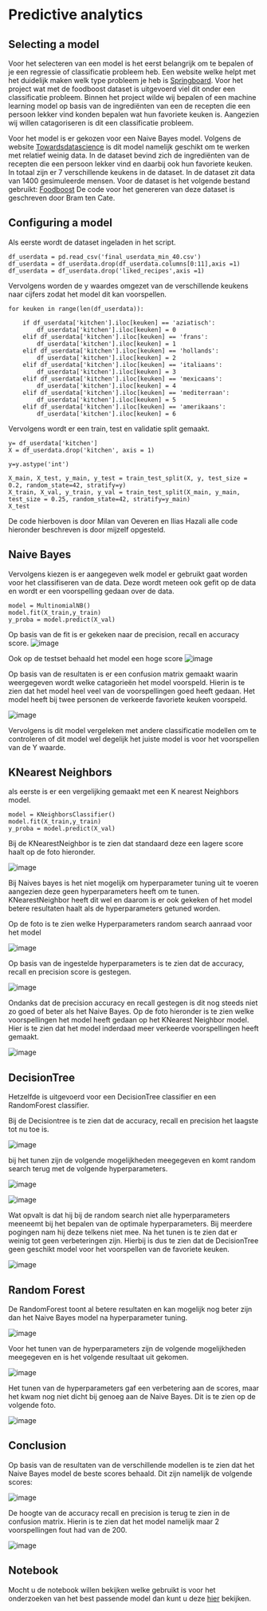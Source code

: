 
# Predictive analytics

## Selecting a model
Voor het selecteren van een model is het eerst belangrijk om te bepalen of je een regressie of classificatie probleem heb. Een website welke helpt met het duidelijk maken welk type probleem je heb is [Springboard](https://www.springboard.com/blog/data-science/regression-vs-classification/#:~:text=Regression%20vs%20Classification%20in%20Machine%20Learning%3A%20Understanding%20the%20Difference,classification%20predicts%20discrete%20class%20labels.). Voor het project wat met de foodboost dataset is uitgevoerd viel dit onder een classificatie probleem. Binnen het project wilde wij bepalen of een machine learning model op basis van de ingrediënten van een de recepten die een persoon lekker vind konden bepalen wat hun favoriete keuken is. Aangezien wij willen catagoriseren is dit een classificatie probleem.

Voor het model is er gekozen voor een Naive Bayes model. Volgens de website [Towardsdatascience](https://towardsdatascience.com/top-machine-learning-algorithms-for-classification-2197870ff501) is dit model namelijk geschikt om te werken met relatief weinig data. In de dataset bevind zich de ingrediënten van de recepten die een persoon lekker vind en daarbij ook hun favoriete keuken. In totaal zijn er 7 verschillende keukens in de dataset. In de dataset zit data van 1400 gesimuleerde mensen. Voor de dataset is het volgende bestand gebruikt: [Foodboost](https://github.com/BrianWolvers/ADS/blob/main/final_userdata_min_40.csv) De code voor het genereren van deze dataset is geschreven door Bram ten Cate.

## Configuring a model
Als eerste wordt de dataset ingeladen in het script. 
```
df_userdata = pd.read_csv('final_userdata_min_40.csv')                
df_userdata = df_userdata.drop(df_userdata.columns[0:11],axis =1)
df_userdata = df_userdata.drop('liked_recipes',axis =1)
```
Vervolgens worden de y waardes omgezet van de verschillende keukens naar cijfers zodat het model dit kan voorspellen.
```
for keuken in range(len(df_userdata)):
    
    if df_userdata['kitchen'].iloc[keuken] == 'aziatisch':
        df_userdata['kitchen'].iloc[keuken] = 0
    elif df_userdata['kitchen'].iloc[keuken] == 'frans':
        df_userdata['kitchen'].iloc[keuken] = 1
    elif df_userdata['kitchen'].iloc[keuken] == 'hollands':
        df_userdata['kitchen'].iloc[keuken] = 2
    elif df_userdata['kitchen'].iloc[keuken] == 'italiaans':
        df_userdata['kitchen'].iloc[keuken] = 3
    elif df_userdata['kitchen'].iloc[keuken] == 'mexicaans':
        df_userdata['kitchen'].iloc[keuken] = 4
    elif df_userdata['kitchen'].iloc[keuken] == 'mediterraan':
        df_userdata['kitchen'].iloc[keuken] = 5
    elif df_userdata['kitchen'].iloc[keuken] == 'amerikaans':
        df_userdata['kitchen'].iloc[keuken] = 6
``` 
Vervolgens wordt er een train, test en validatie split gemaakt.
```
y= df_userdata['kitchen']
X = df_userdata.drop('kitchen', axis = 1)

y=y.astype('int')

X_main, X_test, y_main, y_test = train_test_split(X, y, test_size = 0.2, random_state=42, stratify=y)
X_train, X_val, y_train, y_val = train_test_split(X_main, y_main, test_size = 0.25, random_state=42, stratify=y_main)
X_test
``` 
De code hierboven is door Milan van Oeveren en Ilias Hazali alle code hieronder beschreven is door mijzelf opgesteld.

## Naive Bayes
Vervolgens kiezen is er aangegeven welk model er gebruikt gaat worden voor het classifiseren van de data. Deze wordt meteen ook gefit op de data en wordt er een voorspelling gedaan over de data.
```
model = MultinomialNB()
model.fit(X_train,y_train)
y_proba = model.predict(X_val)
```
Op basis van de fit is er gekeken naar de precision, recall en accuracy score.
![image](https://user-images.githubusercontent.com/121485743/214257973-501765dc-1692-40e1-abcb-f95f924313ca.png)

Ook op de testset behaald het model een hoge score
![image](https://user-images.githubusercontent.com/121485743/214258255-55ede299-eaf2-43a2-98a0-ac157a1bc314.png)

Op basis van de resultaten is er een confusion matrix gemaakt waarin weergegeven wordt welke catagorieën het model voorspeld. Hierin is te zien dat het model heel veel van de voorspellingen goed heeft gedaan. Het model heeft bij twee personen de verkeerde favoriete keuken voorspeld. 

![image](https://user-images.githubusercontent.com/121485743/214258718-dfca971e-6d09-44ec-b9d5-2839e897a41b.png)

Vervolgens is dit model vergeleken met andere classificatie modellen om te controleren of dit model wel degelijk het juiste model is voor het voorspellen van de Y waarde.

## KNearest Neighbors

als eerste is er een vergelijking gemaakt met een K nearest Neighbors model. 
```
model = KNeighborsClassifier()
model.fit(X_train,y_train)
y_proba = model.predict(X_val)
```

Bij de KNearestNeighbor is te zien dat standaard deze een lagere score haalt op de foto hieronder. 

![image](https://user-images.githubusercontent.com/121485743/214269746-d5762bf9-1091-4806-83f7-7bc95a97a751.png)

Bij Naives bayes is het niet mogelijk om hyperparameter tuning uit te voeren aangezien deze geen hyperparameters heeft om te tunen. KNearestNeighbor heeft dit wel en daarom is er ook gekeken of het model betere resultaten haalt als de hyperparameters getuned worden.

Op de foto is te zien welke Hyperparameters random search aanraad voor het model

![image](https://user-images.githubusercontent.com/121485743/214273220-dd6017df-b2bf-41ee-9e26-138ef7bd0278.png)

Op basis van de ingestelde hyperparameters is te zien dat de accuracy, recall en precision score is gestegen.

![image](https://user-images.githubusercontent.com/121485743/214273350-95dd58ad-dfc8-4976-a915-60dd45231852.png)

Ondanks dat de precision accuracy en recall gestegen is dit nog steeds niet zo goed of beter als het Naive Bayes. Op de foto hieronder is te zien welke voorspellingen het model heeft gedaan op het KNearest Neighbor model. Hier is te zien dat het model inderdaad meer verkeerde voorspellingen heeft gemaakt.

![image](https://user-images.githubusercontent.com/121485743/214273896-b1f31542-c918-4ab5-b302-c79589cf71a7.png)

## DecisionTree

Hetzelfde is uitgevoerd voor een DecisionTree classifier en een RandomForest classifier.

Bij de Decisiontree is te zien dat de accuracy, recall en precision het laagste tot nu toe is.

![image](https://user-images.githubusercontent.com/121485743/214274489-de74561d-5ce7-4bfe-a9ad-7372f52926b9.png)


bij het tunen zijn de volgende mogelijkheden meegegeven en komt random search terug met de volgende hyperparameters.

![image](https://user-images.githubusercontent.com/121485743/214277289-6cac0fe1-b66a-44cb-ad97-d7d8172a7d3f.png)

![image](https://user-images.githubusercontent.com/121485743/214277372-c0840940-436a-4246-b306-a95f57dcd293.png)

Wat opvalt is dat hij bij de random search niet alle hyperparameters meeneemt bij het bepalen van de optimale hyperparameters. Bij meerdere pogingen nam hij deze telkens niet mee. Na het tunen is te zien dat er weinig tot geen verbeteringen zijn. Hierbij is dus te zien dat de DecisionTree geen geschikt model voor het voorspellen van de favoriete keuken.

![image](https://user-images.githubusercontent.com/121485743/214277721-28f2a5cd-6a06-44ef-bcbc-657c883933ec.png)


## Random Forest

De RandomForest toont al betere resultaten en kan mogelijk nog beter zijn dan het Naive Bayes model na hyperparameter tuning.

![image](https://user-images.githubusercontent.com/121485743/214274762-8be18966-bbde-48d4-b647-a2a0f1c2a1cf.png)

Voor het tunen van de hyperparameters zijn de volgende mogelijkheden meegegeven en is het volgende resultaat uit gekomen.

![image](https://user-images.githubusercontent.com/121485743/214280144-58e5236c-0fae-4ccd-8111-f4b1bdf53cb5.png)

Het tunen van de hyperparameters gaf een verbetering aan de scores, maar het kwam nog niet dicht bij genoeg aan de Naive Bayes. Dit is te zien op de volgende foto.

![image](https://user-images.githubusercontent.com/121485743/214280328-e4bf0e01-84b2-4ae3-99ce-f156c5ee0251.png)


## Conclusion

Op basis van de resultaten van de verschillende modellen is te zien dat het Naive Bayes model de beste scores behaald. Dit zijn namelijk de volgende scores:

![image](https://user-images.githubusercontent.com/121485743/214280626-22f9910e-766b-470b-a53f-6e7fd1768b95.png)

De hoogte van de accuracy recall en precision is terug te zien in de confusion matrix. Hierin is te zien dat het model namelijk maar 2 voorspellingen fout had van de 200.

![image](https://user-images.githubusercontent.com/121485743/214280874-0dfa225f-5a6f-4d7a-b161-462693e09793.png)


## Notebook

Mocht u de notebook willen bekijken welke gebruikt is voor het onderzoeken van het best passende model dan kunt u deze [hier](https://github.com/BrianWolvers/ADS/blob/main/NoteBook%20Predictive%20analytics.pdf) bekijken.









